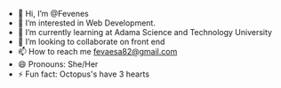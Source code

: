 - 👋 Hi, I’m @Fevenes
- 👀 I’m interested in Web Development.
- 🌱 I’m currently learning at Adama Science and Technology University
- 💞️ I’m looking to collaborate on front end
- 📫 How to reach me fevaesa82@gmail.com
- 😄 Pronouns: She/Her
- ⚡ Fun fact: Octopus's have 3 hearts

<!---
Fevenes/Fevenes is a ✨ special ✨ repository because its `README.md` (this file) appears on your GitHub profile.
You can click the Preview link to take a look at your changes.
--->
